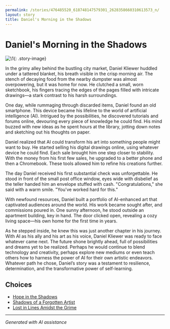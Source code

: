 ```yaml
---
permalink: /stories/476485520_618748147579301_2628358660310613573_n/
layout: story
title: Daniel's Morning in the Shadows
---
```


# Daniel's Morning in the Shadows

![\1](/input_images/476485520_618748147579301_2628358660310613573_n){: .story-image}

In the grimy alley behind the bustling city market, Daniel Kliewer huddled under a tattered blanket, his breath visible in the crisp morning air. The stench of decaying food from the nearby dumpster was almost overpowering, but it was home for now. He clutched a small, worn sketchbook, his fingers tracing the edges of the pages filled with intricate drawings—a stark contrast to his harsh surroundings.

One day, while rummaging through discarded items, Daniel found an old smartphone. This device became his lifeline to the world of artificial intelligence (AI). Intrigued by the possibilities, he discovered tutorials and forums online, devouring every piece of knowledge he could find. His mind buzzed with new ideas as he spent hours at the library, jotting down notes and sketching out his thoughts on paper.

Daniel realized that AI could transform his art into something people might want to buy. He started selling his digital drawings online, using whatever device he could find. Each sale brought him one step closer to stability. With the money from his first few sales, he upgraded to a better phone and then a Chromebook. These tools allowed him to refine his creations further.

The day Daniel received his first substantial check was unforgettable. He stood in front of the small post office window, eyes wide with disbelief as the teller handed him an envelope stuffed with cash. "Congratulations," she said with a warm smile. "You've worked hard for this."

With newfound resources, Daniel built a portfolio of AI-enhanced art that captivated audiences around the world. His work became sought after, and commissions poured in. One sunny afternoon, he stood outside an apartment building, key in hand. The door clicked open, revealing a cozy living space—his own home for the first time in years.

As he stepped inside, he knew this was just another chapter in his journey. With AI as his ally and his art as his voice, Daniel Kliewer was ready to face whatever came next. The future shone brightly ahead, full of possibilities and dreams yet to be realized. Perhaps he would continue to blend technology and creativity, perhaps explore new mediums or even teach others how to harness the power of AI for their own artistic endeavors. Whatever path he chose, Daniel’s story was a testament to resilience, determination, and the transformative power of self-learning.


## Choices

* [Hope in the Shadows](/stories/20221113_161540)
* [Shadows of a Forgotten Artist](/stories/326218428_5882108565159414_5579593452106029515_n)
* [Lost in Lines Amidst the Grime](/stories/20221013_140515)


---
*Generated with AI assistance*
